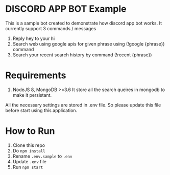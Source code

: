 # DISCORD APP BOT Example
This is a sample bot created to demonstrate how discord app bot works. It currently support 3 commands / messages
1. Reply hey to your hi
2. Search web using google apis for given phrase using (!google {phrase}) command
3. Search your recent search history by command (!recent {phrase})

# Requirements
1. NodeJS 8, MongoDB >=3.6
It store all the search queires in mongodb to make it persistant.

All the necessary settings are stored in .env file. So please update this file before start using this application.

# How to Run
1. Clone this repo
2. Do `npm install`
3. Rename `.env.sample` to `.env`
4. Update `.env` file
5. Run `npm start`